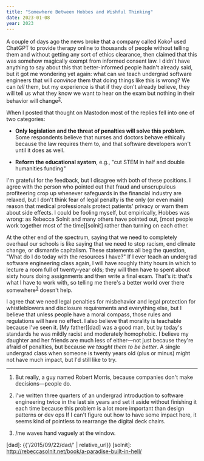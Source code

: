 ```yaml
---
title: "Somewhere Between Hobbes and Wishful Thinking"
date: 2023-01-08
year: 2023
---
```


A couple of days ago the news broke that a company called Koko<sup>[1](#1)</sup>
used ChatGPT to provide therapy online to thousands of people
without telling them and without getting any sort of ethics clearance,
then claimed that this was somehow magically exempt from informed consent law.
I didn't have anything to say about this that better-informed people hadn't already said,
but it got me wondering yet again:
what can we teach undergrad software engineers that will *convince* them that doing things like this is wrong?
We can *tell* them,
but my experience is that if they don't already believe,
they will tell us what they know we want to hear on the exam
but nothing in their behavior will change<sup>[2](#2)</sup>.

When I posted that thought on Mastodon
most of the replies fell into one of two categories:

-   **Only legislation and the threat of penalties will solve this problem.**
    Some respondents believe that nurses and doctors behave ethically because the law requires them to,
    and that software developers won't until it does as well.

-   **Reform the educational system**,
    e.g., "cut STEM in half and double humanities funding"

I'm grateful for the feedback, but I disagree with both of these positions.
I agree with the person who pointed out that fraud and unscrupulous profiteering crop up
whenever safeguards in the financial industry are relaxed,
but I don't think fear of legal penalty is the only (or even main) reason that
medical professionals protect patients' privacy or warn them about side effects.
I could be fooling myself,
but empirically, Hobbes was wrong:
as Rebecca Solnit and many others have pointed out,
[most people work together most of the time][solnit] rather than turning on each other.

At the other end of the spectrum,
saying that we need to completely overhaul our schools is like saying that
we need to stop racism, end climate change, or dismantle capitalism.
These statements all beg the question, "What do I do today with the resources I have?"
If I ever teach an undergrad software engineering class again,
I will have roughly thirty hours in which to lecture a room full of twenty-year olds;
they will then have to spent about sixty hours doing assignments and then write a final exam.
That's it:
that's what I have to work with,
so telling me there's a better world over there somewhere<sup>[3](#3)</sup> doesn't help.

I agree that we need legal penalties for misbehavior
and legal protection for whistleblowers
and disclosure requirements and everything else,
but I believe that unless people have a moral compass,
those rules and regulations will have no effect.
I also believe that morality is teachable because I've seen it.
[My father][dad] was a good man, but by today's standards he was mildly racist and moderately homophobic.
I believe my daughter and her friends are much less of either—not just because they're afraid of penalties,
but because *we taught them to be better*.
A single undergrad class when someone is twenty years old (plus or minus) might not have much impact,
but I'd still like to try.

<hr/>

1.  <a id="1" />But really, a guy named Robert Morris, because companies don't make decisions—people do.

2.  <a id="2" />I've written three quarters of an undergrad introduction to software engineering twice in the last six years
    and set it aside without finishing it each time because this problem is a lot more important than design patterns or dev ops
    If I can't figure out how to have some impact here,
    it seems kind of pointless to rearrange the digital deck chairs.

3.  <a id="3" />/me waves hand vaguely at the window.

[dad]: {{'/2015/09/22/dad/' | relative_url}}
[solnit]: http://rebeccasolnit.net/book/a-paradise-built-in-hell/

